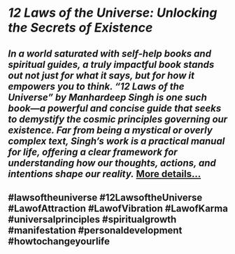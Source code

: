 # *12 Laws of the Universe: Unlocking the Secrets of Existence*
## *In a world saturated with self-help books and spiritual guides, a truly impactful book stands out not just for what it says, but for how it empowers you to think. “12 Laws of the Universe” by Manhardeep Singh is one such book—a powerful and concise guide that seeks to demystify the cosmic principles governing our existence. Far from being a mystical or overly complex text, Singh’s work is a practical manual for life, offering a clear framework for understanding how our thoughts, actions, and intentions shape our reality.* [More details…](https://spiritualkhazaana.com/12-laws-of-the-universe-secrets-of-existence/)
## #lawsoftheuniverse #12LawsoftheUniverse #LawofAttraction #LawofVibration #LawofKarma #universalprinciples #spiritualgrowth #manifestation #personaldevelopment #howtochangeyourlife
